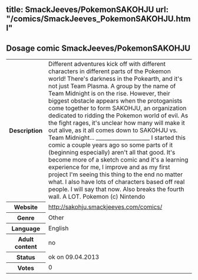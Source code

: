 title: SmackJeeves/PokemonSAKOHJU
url: "/comics/SmackJeeves_PokemonSAKOHJU.html"
---
Dosage comic SmackJeeves/PokemonSAKOHJU
-----------------------------------------

<table class="comicinfo">
<tr>
<th>Description</th><td>Different adventures kick off with different characters in different parts of the Pokemon world! There's darkness in the Pokearth, and it's not just Team Plasma. A group by the name of Team Midnight is on the rise. However, their biggest obstacle appears when the protoganists come together to form SAKOHJU, an organization dedicated to ridding the Pokemon world of evil. As the fight rages, it's unclear how many will make it out alive, as it all comes down to SAKOHJU vs. Team Midnight... ____________________ I started this comic a couple years ago so some parts of it (beginning especially) aren't all that good. It's become more of a sketch comic and it's a learning experience for me, I improve and as my first project I'm seeing this thing to the end no matter what. I also have lots of characters based off real people. I will say that now. Also breaks the fourth wall. A LOT. Pokemon (c) Nintendo</td>
</tr>
<tr>
<th>Website</th><td><a href="http://sakohju.smackjeeves.com/comics/">http://sakohju.smackjeeves.com/comics/</a></td>
</tr>
<tr>
<th>Genre</th><td>Other</td>
</tr>
<tr>
<th>Language</th><td>English</td>
</tr>
<tr>
<th>Adult content</th><td>no</td>
</tr>
<tr>
<th>Status</th><td>ok on 09.04.2013</td>
</tr>
<tr>
<th>Votes</th><td>0</div></td>
</tr>
</table>

